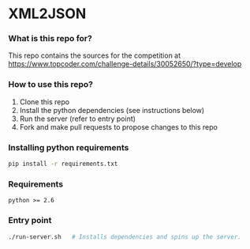 # XML2JSON

### What is this repo for?
This repo contains the sources for the competition at https://www.topcoder.com/challenge-details/30052650/?type=develop

### How to use this repo?
1. Clone this repo
2. Install the python dependencies (see instructions below)
3. Run the server (refer to entry point)
4. Fork and make pull requests to propose changes to this repo

### Installing python requirements
```bash
pip install -r requirements.txt
```

### Requirements
```python >= 2.6```

### Entry point
```bash
./run-server.sh   # Installs dependencies and spins up the server.
```
